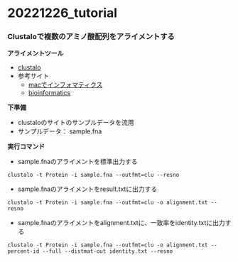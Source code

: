 # 20221226_tutorial

### Clustaloで複数のアミノ酸配列をアライメントする

**アライメントツール**
- [clustalo](https://www.ebi.ac.uk/Tools/msa/clustalo/)
- 参考サイト
  - [macでインフォマティクス](https://kazumaxneo.hatenablog.com/entry/2020/07/30/073000)
  - [bioinformatics](https://bi.biopapyrus.jp/seq/alignment/software/clustal-omega.html)

**下準備**  
- clustaloのサイトのサンプルデータを流用  
- サンプルデータ： sample.fna  

**実行コマンド**  
- sample.fnaのアライメントを標準出力する
```
clustalo -t Protein -i sample.fna --outfmt=clu --resno
```
- sample.fnaのアライメントをresult.txtに出力する
```
clustalo -t Protein -i sample.fna --outfmt=clu -o alignment.txt --resno
```
- sample.fnaのアライメントをalignment.txtに、一致率をidentity.txtに出力する
```
clustalo -t Protein -i sample.fna --outfmt=clu -o alignment.txt --percent-id --full --distmat-out identity.txt --resno
```

